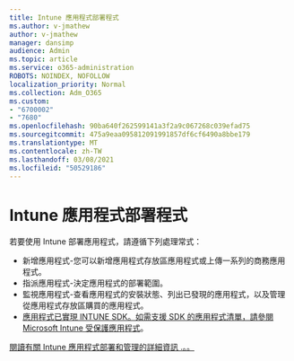 ```yaml
---
title: Intune 應用程式部署程式
ms.author: v-jmathew
author: v-jmathew
manager: dansimp
audience: Admin
ms.topic: article
ms.service: o365-administration
ROBOTS: NOINDEX, NOFOLLOW
localization_priority: Normal
ms.collection: Adm_O365
ms.custom:
- "6700002"
- "7680"
ms.openlocfilehash: 90ba640f262599141a3f2a9c067268c039efad75
ms.sourcegitcommit: 475a9eaa095812091991857df6cf6490a8bbe179
ms.translationtype: MT
ms.contentlocale: zh-TW
ms.lasthandoff: 03/08/2021
ms.locfileid: "50529186"
---
```

# <a name="intune-app-deployment-process"></a>Intune 應用程式部署程式

若要使用 Intune 部署應用程式，請遵循下列處理常式：

- 新增應用程式-您可以新增應用程式存放區應用程式或上傳一系列的商務應用程式。
- 指派應用程式-決定應用程式的部署範圍。
- 監視應用程式-查看應用程式的安裝狀態、列出已發現的應用程式，以及管理從應用程式存放區購買的應用程式。
- [應用程式已實現 INTUNE SDK。如需支援 SDK 的應用程式清單，請參閱 Microsoft Intune 受保護應用程式](https://docs.microsoft.com/mem/intune/apps/apps-supported-intune-apps)。

[閱讀有關 Intune 應用程式部署和管理的詳細資訊 .。。](https://docs.microsoft.com/mem/intune/apps/app-management)
